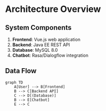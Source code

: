 # Architecture Overview

## System Components
1. **Frontend**: Vue.js web application
2. **Backend**: Java EE REST API
3. **Database**: MySQL 8.0
4. **Chatbot**: Rasa/Dialogflow integration

## Data Flow
```mermaid
graph TD
    A[User] --> B[Frontend]
    B --> C[Backend API]
    C --> D[(Database)]
    B --> E[Chatbot]
    E --> C